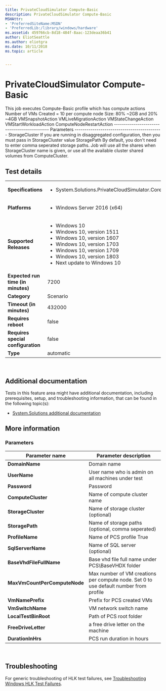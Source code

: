 ```yaml
---
title: PrivateCloudSimulator Compute-Basic
description: PrivateCloudSimulator Compute-Basic
MSHAttr:
- 'PreferredSiteName:MSDN'
- 'PreferredLib:/library/windows/hardware'
ms.assetid: 459766cb-8d18-484f-8aac-123deaa36b41
author: EliotSeattle
ms.author: eliotgra
ms.date: 10/11/2018
ms.topic: article


---
```


# <span id="p_hlk_test.b3323e0a-3a01-47f3-bf1c-39e18c6e07d6"></span>PrivateCloudSimulator Compute-Basic


This job executes Compute-Basic profile which has compute actions Number of VMs Created = 10 per compute node Size: 80% ~2GB and 20% ~4GB VMSnapshotAction VMLiveMigrationAction VMStateChangeAction VMStartWorkloadAction ComputeNodeRestartAction --------------------------------------------- Parameters -------------------------------------------- StorageCluster If you are running in disaggregated configuration, then you must pass in StorageCluster value StoragePath By default, you don't need to enter comma seperated storage paths. Job will use all the shares when StorageCluster name is given, or use all the available cluster shared volumes from ComputeCluster.

## Test details
|||
|---|---|
| **Specifications**  | <ul><li>System.Solutions.PrivateCloudSimulator.Core</li></ul> |  
| **Platforms**   | <ul><li>Windows Server 2016 (x64)</li></ul> |
| **Supported Releases** | <ul><li>Windows 10</li><li>Windows 10, version 1511</li><li>Windows 10, version 1607</li><li>Windows 10, version 1703</li><li>Windows 10, version 1709</li><li>Windows 10, version 1803</li><li>Next update to Windows 10</li></ul> |
|**Expected run time (in minutes)**| 7200 |
|**Category**| Scenario |
|**Timeout (in minutes)**| 432000 |
|**Requires reboot**| false |
|**Requires special configuration**| false |
|**Type**| automatic |

 

## <span id="Additional_documentation"></span><span id="additional_documentation"></span><span id="ADDITIONAL_DOCUMENTATION"></span>Additional documentation


Tests in this feature area might have additional documentation, including prerequisites, setup, and troubleshooting information, that can be found in the following topic(s):

-   [System.Solutions additional documentation](system-solutions-additional-documentation.md)

## <span id="More_information"></span><span id="more_information"></span><span id="MORE_INFORMATION"></span>More information


### <span id="Parameters"></span><span id="parameters"></span><span id="PARAMETERS"></span>Parameters

| Parameter name               | Parameter description                                                                 |
|------------------------------|---------------------------------------------------------------------------------------|
| **DomainName**               | Domain name                                                                           |
| **UserName**                 | User name who is admin on all machines under test                                     |
| **Password**                 | Password                                                                              |
| **ComputeCluster**           | Name of compute cluster name                                                          |
| **StorageCluster**           | Name of storage cluster (optional)                                                    |
| **StoragePath**              | Name of storage paths (optional, comma seperated)                                     |
| **ProfileName**              | Name of PCS profile True                                                              |
| **SqlServerName**            | Name of SQL server (optional)                                                         |
| **BaseVhdFileFullName**      | Base vhd file full name under PCS\\BaseVHDX folder                                    |
| **MaxVmCountPerComputeNode** | Max number of VM creations per compute node. Set 0 to use default number from profile |
| **VmNamePrefix**             | Prefix for PCS created VMs                                                            |
| **VmSwitchName**             | VM network switch name                                                                |
| **LocalTestBinRoot**         | Path of PCS root folder                                                               |
| **FreeDriveLetter**          | a free drive letter on the machine                                                    |
| **DurationInHrs**            | PCS run duration in hours                                                             |

 

## <span id="Troubleshooting"></span><span id="troubleshooting"></span><span id="TROUBLESHOOTING"></span>Troubleshooting


For generic troubleshooting of HLK test failures, see [Troubleshooting Windows HLK Test Failures](..\user\troubleshooting-windows-hlk-test-failures.md).

 

 







